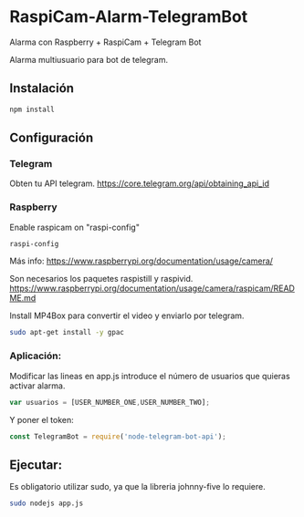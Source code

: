 # RaspiCam-Alarm-TelegramBot
Alarma con Raspberry + RaspiCam + Telegram Bot

Alarma multiusuario para bot de telegram. 


## Instalación
```bash
npm install
```

## Configuración

### Telegram
Obten tu API telegram. 
https://core.telegram.org/api/obtaining_api_id


### Raspberry
Enable raspicam on "raspi-config"
```bash
raspi-config
```
Más info: https://www.raspberrypi.org/documentation/usage/camera/

Son necesarios los paquetes raspistill y raspivid. 
https://www.raspberrypi.org/documentation/usage/camera/raspicam/README.md

Install MP4Box para convertir el video y enviarlo por telegram.
```bash
sudo apt-get install -y gpac
```

### Aplicación:

Modificar las lineas en app.js introduce el número de usuarios que quieras activar alarma.
```javascript
var usuarios = [USER_NUMBER_ONE,USER_NUMBER_TWO];
```

Y poner el token:
```javascript
const TelegramBot = require('node-telegram-bot-api');
```

## Ejecutar: 
Es obligatorio utilizar sudo, ya que la libreria johnny-five lo requiere. 
```bash
sudo nodejs app.js
```


